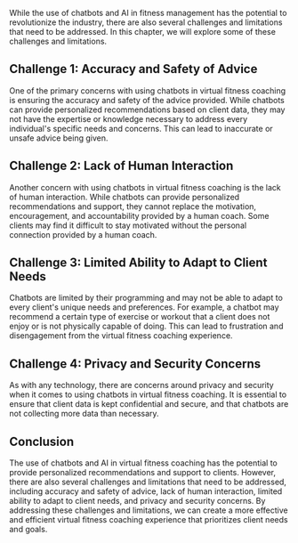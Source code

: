 
While the use of chatbots and AI in fitness management has the potential to revolutionize the industry, there are also several challenges and limitations that need to be addressed. In this chapter, we will explore some of these challenges and limitations.

Challenge 1: Accuracy and Safety of Advice
------------------------------------------

One of the primary concerns with using chatbots in virtual fitness coaching is ensuring the accuracy and safety of the advice provided. While chatbots can provide personalized recommendations based on client data, they may not have the expertise or knowledge necessary to address every individual's specific needs and concerns. This can lead to inaccurate or unsafe advice being given.

Challenge 2: Lack of Human Interaction
--------------------------------------

Another concern with using chatbots in virtual fitness coaching is the lack of human interaction. While chatbots can provide personalized recommendations and support, they cannot replace the motivation, encouragement, and accountability provided by a human coach. Some clients may find it difficult to stay motivated without the personal connection provided by a human coach.

Challenge 3: Limited Ability to Adapt to Client Needs
-----------------------------------------------------

Chatbots are limited by their programming and may not be able to adapt to every client's unique needs and preferences. For example, a chatbot may recommend a certain type of exercise or workout that a client does not enjoy or is not physically capable of doing. This can lead to frustration and disengagement from the virtual fitness coaching experience.

Challenge 4: Privacy and Security Concerns
------------------------------------------

As with any technology, there are concerns around privacy and security when it comes to using chatbots in virtual fitness coaching. It is essential to ensure that client data is kept confidential and secure, and that chatbots are not collecting more data than necessary.

Conclusion
----------

The use of chatbots and AI in virtual fitness coaching has the potential to provide personalized recommendations and support to clients. However, there are also several challenges and limitations that need to be addressed, including accuracy and safety of advice, lack of human interaction, limited ability to adapt to client needs, and privacy and security concerns. By addressing these challenges and limitations, we can create a more effective and efficient virtual fitness coaching experience that prioritizes client needs and goals.
